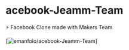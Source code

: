 # acebook-Jeamm-Team
⚡ Facebook Clone made with Makers Team

[![emanfolo/acebook-Jeamm-Team](https://github.com/emanfolo/acebook-Jeamm-Team)]
